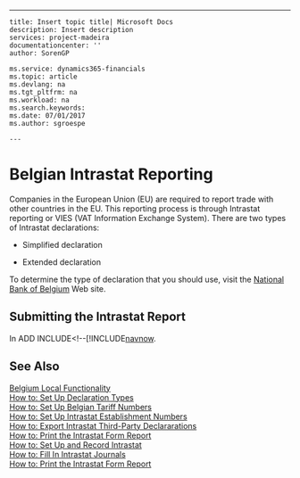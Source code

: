 ---
    title: Insert topic title| Microsoft Docs
    description: Insert description
    services: project-madeira
    documentationcenter: ''
    author: SorenGP

    ms.service: dynamics365-financials
    ms.topic: article
    ms.devlang: na
    ms.tgt_pltfrm: na
    ms.workload: na
    ms.search.keywords:
    ms.date: 07/01/2017
    ms.author: sgroespe

    ---
# Belgian Intrastat Reporting
Companies in the European Union \(EU\) are required to report trade with other countries in the EU. This reporting process is through Intrastat reporting or VIES \(VAT Information Exchange System\). There are two types of Intrastat declarations:  
  
-   Simplified declaration  
  
-   Extended declaration  
  
 To determine the type of declaration that you should use, visit the [National Bank of Belgium](http://go.microsoft.com/fwlink/?LinkId=163064) Web site.  
  
## Submitting the Intrastat Report  
 In ADD INCLUDE<!--[!INCLUDE[navnow](../../includes/how-to-export-intrastat-third-party-declararations.md).  
  
## See Also  
 [Belgium Local Functionality](../FullExperience/belgium-local-functionality.md)   
 [How to: Set Up Declaration Types](../FullExperience/how-to-set-up-declaration-types.md)   
 [How to: Set Up Belgian Tariff Numbers](../FullExperience/how-to-set-up-belgian-tariff-numbers.md)   
 [How to: Set Up Intrastat Establishment Numbers](../FullExperience/how-to-set-up-intrastat-establishment-numbers.md)   
 [How to: Export Intrastat Third-Party Declararations](../FullExperience/how-to-export-intrastat-third-party-declararations.md)   
 [How to: Print the Intrastat Form Report](../FullExperience/how-to-print-the-intrastat-form-report.md)   
 [How to: Set Up and Record Intrastat](../FullExperience/how-to-set-up-and-record-intrastat.md)   
 [How to: Fill In Intrastat Journals](../FullExperience/how-to-fill-in-intrastat-journals.md)   
 [How to: Print the Intrastat Form Report](../FullExperience/how-to-print-the-intrastat-form-report.md)